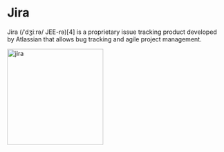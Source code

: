 # Jira

Jira (/ˈdʒiːrə/ JEE-rə)[4] is a proprietary issue tracking product developed by Atlassian that allows bug tracking and agile project management.

<img src="https://upload.wikimedia.org/wikipedia/commons/8/82/Jira_%28Software%29_logo.svg" alt="jira" width=222px height=222px>
